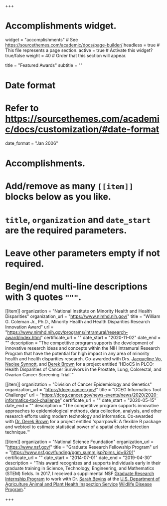 +++
# Accomplishments widget.
widget = "accomplishments"  # See https://sourcethemes.com/academic/docs/page-builder/
headless = true  # This file represents a page section.
active = true  # Activate this widget? true/false
weight = 40  # Order that this section will appear.

title = "Featured Awards"
subtitle = ""

# Date format
#   Refer to https://sourcethemes.com/academic/docs/customization/#date-format
date_format = "Jan 2006"

# Accomplishments.
#   Add/remove as many `[[item]]` blocks below as you like.
#   `title`, `organization` and `date_start` are the required parameters.
#   Leave other parameters empty if not required.
#   Begin/end multi-line descriptions with 3 quotes `"""`.

[[item]]
  organization = "National Institute on Minority Health and Health Disparities"
  organization_url = "https://www.nimhd.nih.gov/"
  title = "William G. Coleman Jr., Ph.D., Minority Health and Health Disparities Research Innovation Award"
  url = "https://www.nimhd.nih.gov/programs/intramural/research-award/index.html"
  certificate_url = ""
  date_start = "2020-11-02"
  date_end = ""
  description = "The competitive program supports the development of innovative research ideas and concepts within the NIH Intramural Research Program that have the potential for high impact in any area of minority health and health disparities research. Co-awarded with Drs. [Jacqueline Vo](https://cpfp.cancer.gov/about-us/cpfp-fellow/jacqueline-vo), [Naoise Synnott](https://cpfp.cancer.gov/about-us/cpfp-fellow/naoise-synnott), and [Derek Brown](https://cpfp.cancer.gov/about-us/cpfp-fellow/derek-brown) for a project entitled 'HDoCS in PLCO: Health Disparities of Cancer Survivors in the Prostate, Lung, Colorectal, and Ovarian Cancer Screening Trial.'"

[[item]]
  organization = "Division of Cancer Epidemiology and Genetics"
  organization_url = "https://dceg.cancer.gov/"
  title = "DCEG Informatics Tool Challenge"
  url = "https://dceg.cancer.gov/news-events/news/2020/2020-informatics-tool-challenge"
  certificate_url = ""
  date_start = "2020-05-15"
  date_end = ""
  description = "The competitive program supports innovative approaches to epidemiological methods, data collection, analysis, and other research efforts using modern technology and informatics. Co-awarded with [Dr. Derek Brown](https://cpfp.cancer.gov/about-us/cpfp-fellow/derek-brown) for a project entitled 'sparrpowR: A flexible R package and webtool to estimate statistical power of a spatial cluster detection technique.'"
  
[[item]]
  organization = "National Science Foundation"
  organization_url = "https://www.nsf.gov/"
  title = "Graduate Research Fellowship Program"
  url = "https://www.nsf.gov/funding/pgm_summ.jsp?pims_id=6201"
  certificate_url = ""
  date_start = "2014-07-01"
  date_end = "2019-04-30"
  description = "This award recognizes and supports individuals early in their graduate training in Science, Technology, Engineering, and Mathematics (STEM) fields. In 2017, I received a supplimental NSF [Graduate Research Internship Program](https://www.nsf.gov/funding/pgm_summ.jsp?pims_id=505127) to work with Dr. [Sarah Bevins](https://www.aphis.usda.gov/aphis/ourfocus/wildlifedamage/programs/nwrc/research-areas/sa_scientists/ct_bevins) at the [U.S. Department of Agriculture Animal and Plant Health Inspection Service](https://www.aphis.usda.gov/aphis/home/) [Wildlife Disease Program](https://www.aphis.usda.gov/aphis/ourfocus/wildlifedamage/programs/nwrc/nwdp/ct_nwdp)."

+++
